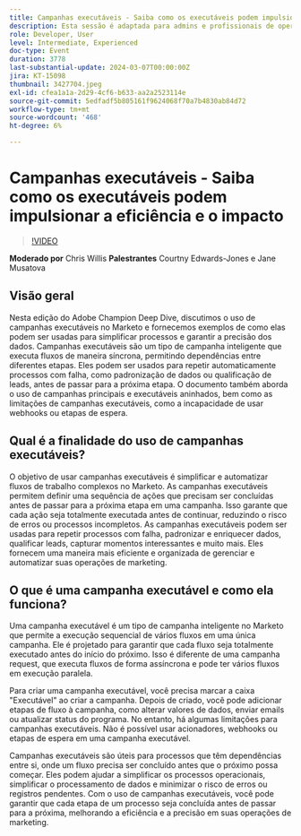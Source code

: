 ```yaml
---
title: Campanhas executáveis - Saiba como os executáveis podem impulsionar a eficiência e o impacto
description: Esta sessão é adaptada para admins e profissionais de operação de campanhas do Marketo, e concentra-se na compreensão e implantação de campanhas executáveis para agregar valor a campanhas e programas, aumentar a eficiência e impulsionar o crescimento.
role: Developer, User
level: Intermediate, Experienced
doc-type: Event
duration: 3778
last-substantial-update: 2024-03-07T00:00:00Z
jira: KT-15098
thumbnail: 3427704.jpeg
exl-id: cfea1a1a-2d29-4cf6-b633-aa2a2523114e
source-git-commit: 5edfadf5b805161f9624068f70a7b4830ab84d72
workflow-type: tm+mt
source-wordcount: '468'
ht-degree: 6%

---
```


# Campanhas executáveis - Saiba como os executáveis podem impulsionar a eficiência e o impacto

>[!VIDEO](https://video.tv.adobe.com/v/3427704/?learn=on)

**Moderado por** Chris Willis
**Palestrantes** Courtny Edwards-Jones e Jane Musatova

## Visão geral

Nesta edição do Adobe Champion Deep Dive, discutimos o uso de campanhas executáveis no Marketo e fornecemos exemplos de como elas podem ser usadas para simplificar processos e garantir a precisão dos dados. Campanhas executáveis são um tipo de campanha inteligente que executa fluxos de maneira síncrona, permitindo dependências entre diferentes etapas. Eles podem ser usados para repetir automaticamente processos com falha, como padronização de dados ou qualificação de leads, antes de passar para a próxima etapa. O documento também aborda o uso de campanhas principais e executáveis aninhados, bem como as limitações de campanhas executáveis, como a incapacidade de usar webhooks ou etapas de espera.

## Qual é a finalidade do uso de campanhas executáveis?

O objetivo de usar campanhas executáveis é simplificar e automatizar fluxos de trabalho complexos no Marketo. As campanhas executáveis permitem definir uma sequência de ações que precisam ser concluídas antes de passar para a próxima etapa em uma campanha. Isso garante que cada ação seja totalmente executada antes de continuar, reduzindo o risco de erros ou processos incompletos. As campanhas executáveis podem ser usadas para repetir processos com falha, padronizar e enriquecer dados, qualificar leads, capturar momentos interessantes e muito mais. Eles fornecem uma maneira mais eficiente e organizada de gerenciar e automatizar suas operações de marketing.

## O que é uma campanha executável e como ela funciona?

Uma campanha executável é um tipo de campanha inteligente no Marketo que permite a execução sequencial de vários fluxos em uma única campanha. Ele é projetado para garantir que cada fluxo seja totalmente executado antes do início do próximo. Isso é diferente de uma campanha request, que executa fluxos de forma assíncrona e pode ter vários fluxos em execução paralela.

Para criar uma campanha executável, você precisa marcar a caixa &quot;Executável&quot; ao criar a campanha. Depois de criado, você pode adicionar etapas de fluxo à campanha, como alterar valores de dados, enviar emails ou atualizar status do programa. No entanto, há algumas limitações para campanhas executáveis. Não é possível usar acionadores, webhooks ou etapas de espera em uma campanha executável.

Campanhas executáveis são úteis para processos que têm dependências entre si, onde um fluxo precisa ser concluído antes que o próximo possa começar. Eles podem ajudar a simplificar os processos operacionais, simplificar o processamento de dados e minimizar o risco de erros ou registros pendentes. Com o uso de campanhas executáveis, você pode garantir que cada etapa de um processo seja concluída antes de passar para a próxima, melhorando a eficiência e a precisão em suas operações de marketing.